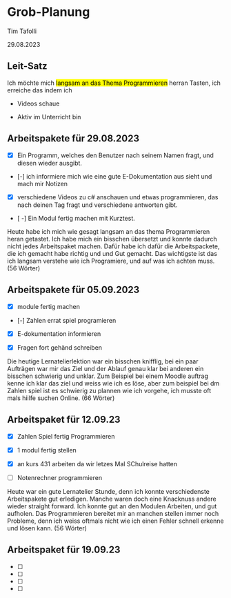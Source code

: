 # Grob-Planung

Tim Tafolli

29.08.2023

## Leit-Satz

Ich möchte mich <mark>langsam an das Thema Programmieren</mark> herran Tasten, ich erreiche das indem ich

* Videos schaue

* Aktiv im Unterricht bin

## Arbeitspakete für 29.08.2023




- [X] Ein Programm, welches den Benutzer nach seinem Namen fragt, und diesen wieder ausgibt.

- [-] ich informiere mich wie eine gute E-Dokumentation aus sieht und mach mir Notizen

- [X] verschiedene Videos zu c# anschauen und etwas programmieren, das nach deinen Tag fragt und verschiedene antworten gibt.

- [ -] Ein Modul fertig machen mit Kurztest.

Heute habe ich mich wie gesagt langsam an das thema Programmieren heran getastet. Ich habe mich ein bisschen übersetzt und konnte dadurch nicht jedes Arbeitspaket machen. Dafür habe ich dafür die Arbeitspackete, die ich gemacht habe richtig und und Gut gemacht. Das wichtigste ist das ich langsam verstehe wie ich Programiere, und auf was ich achten muss. (56 Wörter)

## Arbeitspakete für 05.09.2023

- [x] module fertig machen
- [-] Zahlen errat spiel programieren 
- [x] E-dokumentation informieren
- [x] Fragen fort gehänd schreiben


Die heutige Lernatelierlektion war ein bisschen knifflig, bei ein paar Aufträgen war mir das Ziel und der Ablauf genau klar bei anderen ein bisschen schwierig und unklar. Zum Beispiel bei einem Moodle auftrag kenne ich klar das ziel und weiss wie ich es löse, aber zum beispiel bei dm Zahlen spiel ist es schwierig zu plannen wie ich vorgehe, ich musste oft mals hiilfe suchen Online. (66 Wörter)

## Arbeitspaket für 12.09.23

- [X] Zahlen Spiel fertig Programmieren
- [X] 1 modul fertig stellen
- [X] an kurs 431 arbeiten da wir letzes Mal SChulreise hatten 
- [ ] Notenrechner programmieren


Heute war ein gute Lernatelier Stunde, denn ich konnte verschiedenste Arbeitspakete gut erledigen. Manche waren doch eine Knacknuss andere wieder straight forward. Ich konnte gut an den Modulen Arbeiten, und gut aufholen. Das Programmieren bereitet mir an manchen stellen immer noch Probleme, denn ich weiss oftmals nicht wie ich einen Fehler schnell erkenne und lösen kann. (56 Wörter)

## Arbeitspaket für 19.09.23

- [ ] 
- [ ]
- [ ]
- [ ]

